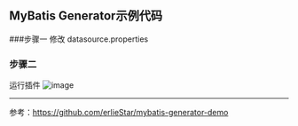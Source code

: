 ## MyBatis Generator示例代码

###步骤一
修改 datasource.properties

### 步骤二
运行插件
![image](https://github.com/Yven-Y/mybatis-generator-demo/tree/master/images/mybatis-generator-plugin-run.png)

---

参考：https://github.com/erlieStar/mybatis-generator-demo






